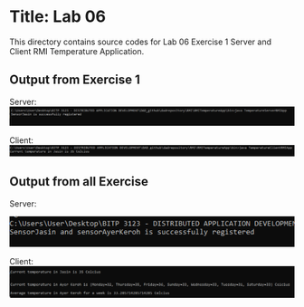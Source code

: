 # Title: Lab 06

This directory contains source codes for Lab 06 Exercise 1 Server and Client RMI Temperature Application.

## Output from Exercise 1

Server:
![image](https://github.com/nurul415/dadrepository/blob/main/RMI/RMITemperatureApp/img/Server.PNG)

Client:
![image](https://github.com/nurul415/dadrepository/blob/main/RMI/RMITemperatureApp/img/client.PNG)


## Output from all Exercise 

Server:

![image](https://github.com/nurul415/dadrepository/blob/main/RMI/RMITemperatureApp/img/lab_6_server.PNG)

Client:
![image](https://github.com/nurul415/dadrepository/blob/main/RMI/RMITemperatureApp/img/lab_6_client.PNG)
